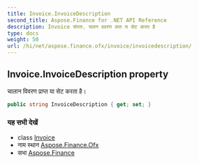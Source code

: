 ```yaml
---
title: Invoice.InvoiceDescription
second_title: Aspose.Finance for .NET API Reference
description: Invoice संपत्त. चलन ववरण प्रप्त य सेट करत है
type: docs
weight: 50
url: /hi/net/aspose.finance.ofx/invoice/invoicedescription/
---
```

## Invoice.InvoiceDescription property

चालान विवरण प्राप्त या सेट करता है।

```csharp
public string InvoiceDescription { get; set; }
```

### यह सभी देखें

* class [Invoice](../)
* नाम स्थान [Aspose.Finance.Ofx](../../invoice/)
* सभा [Aspose.Finance](../../../)



